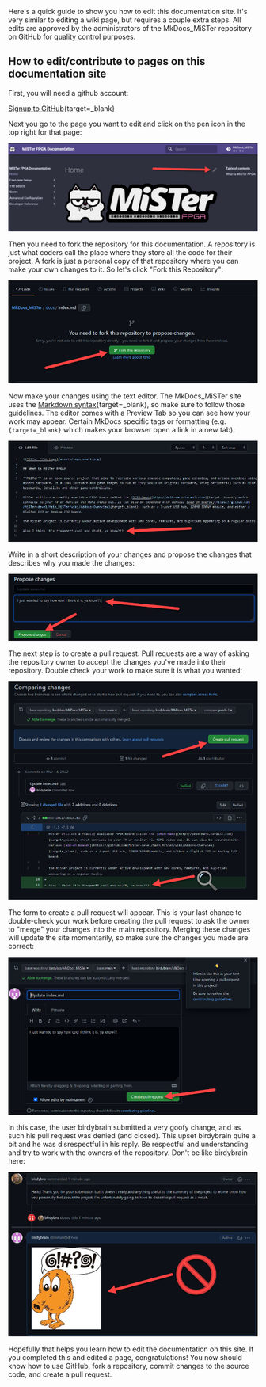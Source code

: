 Here's a quick guide to show you how to edit this documentation site. It's very similar to editing a wiki page, but requires a couple extra steps. All edits are approved by the administrators of the MkDocs_MiSTer repository on GitHub for quality control purposes.

## How to edit/contribute to pages on this documentation site

First, you will need a github account:

[Signup to GitHub](https://github.com/signup){target=_blank}

Next you go to the page you want to edit and click on the pen icon in the top right for that page:

![Edit this documentation page button](img/contrib1.png)

Then you need to fork the repository for this documentation. A repository is just what coders call the place where they store all the code for their project. A fork is just a personal copy of that repository where you can make your own changes to it. So let's click "Fork this Repository":

![Fork the repository for this documentation page](img/contrib2.png)

Now make your changes using the text editor. The MkDocs_MiSTer site uses the [Markdown syntax](https://www.markdownguide.org/cheat-sheet/){target=_blank}, so make sure to follow those guidelines. The editor comes with a Preview Tab so you can see how your work may appear. Certain MkDocs specific tags or formatting (e.g. `{target=_blank}` which makes your browser open a link in a new tab):

![Use the markdown editor on GitHub to make your changes](img/contrib3.png)

Write in a short description of your changes and propose the changes that describes why you made the changes:

![Propose the changes to the documentation page](img/contrib4.png)

The next step is to create a pull request. Pull requests are a way of asking the repository owner to accept the changes you've made into their repository. Double check your work to make sure it is what you wanted:

![Check your work and click "Create pull request"](img/contrib5.png)

The form to create a pull request will appear. This is your last chance to double-check your work before creating the pull request to ask the owner to "merge" your changes into the main repository. Merging these changes will update the site momentarily, so make sure the changes you made are correct:

![Last chance to check your work, and then click "Create pull request"](img/contrib6.png)

In this case, the user birdybrain submitted a very goofy change, and as such his pull request was denied (and closed). This upset birdybrain quite a bit and he was disrespectful in his reply. Be respectful and understanding and try to work with the owners of the repository. Don't be like birdybrain here:

![Be respectful and mindful of the goal of the documentation site](img/contrib7.png)

Hopefully that helps you learn how to edit the documentation on this site. If you completed this and edited a page, congratulations! You now should know how to use GitHub, fork a repository, commit changes to the source code, and create a pull request.